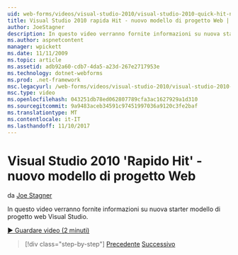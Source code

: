 ```yaml
---
uid: web-forms/videos/visual-studio-2010/visual-studio-2010-quick-hit-new-web-project-template
title: Visual Studio 2010 rapida Hit - nuovo modello di progetto Web | Documenti Microsoft
author: JoeStagner
description: In questo video verranno fornite informazioni su nuova starter modello di progetto web Visual Studio.
ms.author: aspnetcontent
manager: wpickett
ms.date: 11/11/2009
ms.topic: article
ms.assetid: adb92a60-cdb7-4da5-a23d-267e2717953e
ms.technology: dotnet-webforms
ms.prod: .net-framework
msc.legacyurl: /web-forms/videos/visual-studio-2010/visual-studio-2010-quick-hit-new-web-project-template
msc.type: video
ms.openlocfilehash: 043251db78ed062807789cfa3ac1627929a1d310
ms.sourcegitcommit: 9a9483aceb34591c97451997036a9120c3fe2baf
ms.translationtype: MT
ms.contentlocale: it-IT
ms.lasthandoff: 11/10/2017
---
```

<a name="visual-studio-2010-quick-hit---new-web-project-template"></a>Visual Studio 2010 'Rapido Hit' - nuovo modello di progetto Web
====================
da [Joe Stagner](https://github.com/JoeStagner)

In questo video verranno fornite informazioni su nuova starter modello di progetto web Visual Studio.

[&#9654; Guardare video (2 minuti)](https://channel9.msdn.com/Blogs/ASP-NET-Site-Videos/visual-studio-2010-quick-hit-new-web-project-template)

>[!div class="step-by-step"]
[Precedente](visual-studio-2010-quick-hit-multi-monitor-support.md)
[Successivo](visual-studio-2010-quick-hit-new-multi-targeting.md)
